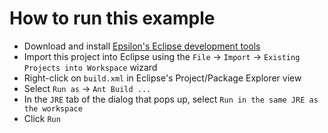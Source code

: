 # How to run this example

- Download and install [Epsilon's Eclipse development tools](https://eclipse.org/epsilon/download)
- Import this project into Eclipse using the `File` -> `Import` -> `Existing Projects into Workspace` wizard
- Right-click on `build.xml` in Eclipse's Project/Package Explorer view
- Select `Run as` -> `Ant Build ...`
- In the `JRE` tab of the dialog that pops up, select `Run in the same JRE as the workspace`
- Click `Run`
